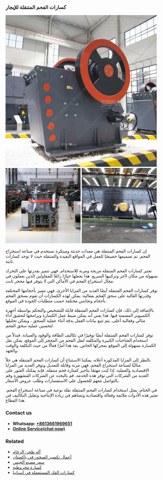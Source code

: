 <h3>كسارات الفحم المتنقلة للإيجار</h3><img src='1701852648.jpg' alt=''><p>إن كسارات الفحم المتنقلة هي معدات حديثة ومبتكرة تستخدم في صناعة استخراج الفحم. تم تصميمها خصيصًا للعمل في المواقع البعيدة والمتنقلة حيث لا توجد كسارات ثابتة.</p><p>تعتبر كسارات الفحم المتنقلة مريحة ومرنة للاستخدام. فهي تتميز بقدرتها على التحرك بسهولة من مكان لآخر وتركيبها السريع. هذا يجعلها خيارًا رائعًا للمقاولين الذين يعملون في مجال استخراج الفحم في الأماكن التي لا يتوفر فيها محجر ثابت.</p><p>توفر كسارات الفحم المتنقلة أيضًا العديد من المزايا الأخرى. فهي تتميز بأحجامها المختلفة وقدرتها العالية على سحق الفحم بفعالية. يمكن لهذه الكسارات أن تقوم بسحق الفحم بأحجام وتجانس مختلفة حسب متطلبات الجودة في الموقع.</p><p>بالإضافة إلى ذلك، فإن كسارات الفحم المتنقلة قابلة للتشخيص والتحكم بواسطة أجهزة الكمبيوتر المضمنة فيها. هذا يعني أنه يمكن ضبط عمل الكسارة وبرامجها لتحقيق أداء مثالي وفعالية أعلى. يتم تتبع بيانات العمل بدقة أثناء عملية السحق ، ويمكن تحليلها لتحسين عملية سحق الفحم.</p><p>توفر كسارات الفحم المتنقلة أيضًا توفيرًا في تكاليف الطاقة والوقود والصيانة. فبدلاً من استخدام الشاحنات الكبيرة والمكلفة لنقل الفحم من المحجر إلى الموقع، يمكن نقل الكسارة بسهولة إلى الموقع بمحركها الخاص. يعد هذا أمرًا فعالًا من حيث التكلفة والوقت والجهد.</p><p>بالنظر إلى المزايا المذكورة أعلاه، يمكننا الاستنتاج أن كسارات الفحم المتنقلة هي حلاً مثاليًا لصناعة استخراج الفحم. فهي مرنة وقابلة للتعديل وتوفر العديد من المزايا الاقتصادية والعملية. إذا كنت مهتمًا بتأجير كسارة فحم متنقلة، فإنه يمكنك العثور على العديد من الشركات التي توفر هذه الخدمة. قم بالبحث عن الشركات المشهورة وقم بالتواصل معهم للحصول على الاستفسارات وطلب عروض الأسعار.</p><p>في الختام، يمثل استخدام كسارات الفحم المتنقلة نقلة نوعية في صناعة استخراج الفحم. تعتبر هذه الأدوات ملائمة وفعالة واقتصادية وتساهم في زيادة الإنتاجية وتقليل التكاليف في هذا القطاع.</p><h3>Contact us</h3><ul><li><strong>Whatsapp:&nbsp;<a href="https://wa.me/8613661969651">+8613661969651</a></strong></li><li><a href="https://swt.shibang-china.com/?git&amp;zhl&amp;كسارات الفحم المتنقلة للإيجار"><strong>Online Service(chat now)</strong></a></li></ul><h3>Related</h3><ul><li><a href='آلة طحن الرخام.md'>آلة طحن الرخام</a></li><li><a href='أعمال تكسير الصخور في باكستان.md'>أعمال تكسير الصخور في باكستان</a></li><li><a href='سعر مصنع الجبس.md'>سعر مصنع الجبس</a></li><li><a href='كسارة مخروطية.md'>كسارة مخروطية</a></li><li><a href='كسارات الفك المستعملة في إسبانيا.md'>كسارات الفك المستعملة في إسبانيا</a></li></ul>